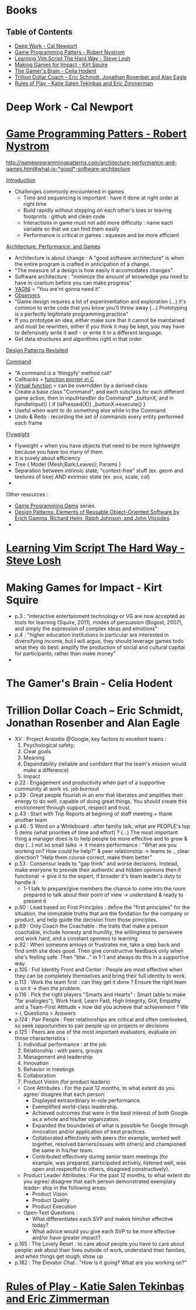 # Books

## Table of Contents
<!-- vim-markdown-toc GFM -->

* [Deep Work - Cal Newport](#deep-work---cal-newport)
* [Game Programming Patters - Robert Nystrom](#game-programming-patters---robert-nystrom)
* [Learning Vim Script The Hard Way - Steve Losh](#learning-vim-script-the-hard-way---steve-losh)
* [Making Games for Impact - Kirt Squire](#making-games-for-impact---kirt-squire)
* [The Gamer's Brain - Celia Hodent](#the-gamers-brain---celia-hodent)
* [Trillion Dollar Coach – Eric Schmidt, Jonathan Rosenber and Alan Eagle](#trillion-dollar-coach--eric-schmidt-jonathan-rosenber-and-alan-eagle)
* [Rules of Play - Katie Salen Tekinbaş and Eric Zimmerman](#rules-of-play---katie-salen-tekinba-and-eric-zimmerman)

<!-- vim-markdown-toc -->

# Deep Work - Cal Newport

# [Game Programming Patters - Robert Nystrom](http://gameprogrammingpatterns.com/contents.html?link_credit=KennethRioja)

http://gameprogrammingpatterns.com/architecture-performance-and-games.html#what-is-*good*-software-architecture

[Introduction](https://gameprogrammingpatterns.com/introduction.html)
- Challenges commonly encountered in games
    - Time and sequencing is important : have it done at right order at right time
    - Build rapidly without stepping on each other's toes or leaving footprints : github and clean code
    - Interactions in game must not add more difficulty : name each variable so that we can find them easily
    - Performance is critical in games : squeeze and be more efficient

[Architecture, Performance, and Games](https://gameprogrammingpatterns.com/architecture-performance-and-games.html)
- Architecture is about change : A "good software architecture" is when the entire program is crafted in anticipation of a change.
- "The measure of a design is how easily it accomodates changes"
- Software architecture : "minimize the amount of knowledge you need to have in-cranium before you can make progress"
- [YAGNI](https://en.wikipedia.org/wiki/You_aren't_gonna_need_it) = "You are'nt gonna need it"
- [Observers](https://gameprogrammingpatterns.com/observer.html)
- "Game design requires a lot of experimentation and exploration (...) it's common to write code that you *know* you'll throw away (...) Prototyping is a perfectly legitimate programming practice"
- If you prototype an idea, either make sure that it cannot be maintained and must be rewritten, either if you think it may be kept, you may have to defensively write it well - or write it in a different language.
- Get data structures and algorithms right in that order

[Design Patterns Revisited](https://gameprogrammingpatterns.com/design-patterns-revisited.html)

[Command](https://gameprogrammingpatterns.com/command.html)
- "A command is a 'thingyfy' method call"
- Callbacks = [function pointer in C](https://www.geeksforgeeks.org/callbacks-in-c/)
- [Virtual function](https://www.geeksforgeeks.org/virtual-function-cpp/) = can be overridden by a derived class
- Create a base class "Command", and each subclass for each different game action, then in inputHandler do Command* _buttonX, and in handleInput() { if (isPressed(X)) _buttonX->execute() }
- Useful when want to do something else while in the Command
- Undo & Redo : recording the set of commands every entity performed each frame

[Flyweight](https://gameprogrammingpatterns.com/flyweight.html)
- Flyweight = when you have objects that need to be more lightweight because you have too many of them
- It is purely about efficiency
- Tree { Model {Mesh;Bark;Leaves}; Params }
- Separation between intrinsic state, "context-free" stuff (ex. geom and textures of tree) AND extrinsic state (ex. pos, scale, col)
- 

Other resources :
- [Game Programming Gems](http://www.satori.org/game-programming-gems/?link_credit=KennethRioja) series.
- [Design Patterns: Elements of Reusable Object-Oriented Software by Erich Gamma, Richard Helm, Ralph Johnson, and John Vlissides](https://www.academia.edu/43687858/Design_Patterns_Elements_of_Reusable_Object_Oriented_Software_by_Erich_Gamma_Richard_Helm_Ralph_Johnson_John_Vlissides?link_credit=KennethRioja)
- 

# [Learning Vim Script The Hard Way - Steve Losh](https://learnvimscriptthehardway.stevelosh.com/?link_credit=KennethRioja)

# Making Games for Impact - Kirt Squire

- p.3 : "interactive entertainment technology or VG are now accepted as tools for learning (Squire, 2011), modes of persuasion (Bogost, 2007), and simply the expression of complex ideas and emotions"
- p.4 : "higher education institutions in particular are interested in diversifying income, but I will argue, they should leverage games todo what they do best: amplify the production of social and cultural capital for participants, rather than make money"
- 

# The Gamer's Brain - Celia Hodent

# Trillion Dollar Coach – Eric Schmidt, Jonathan Rosenber and Alan Eagle

- XV : Project Aristotle @Google, key factors to excellent teams :
	1. Psychological safety;
	2. Clear goals
	3. Meaning
	4. Dependability (reliable and confident that the team's mission would make a difference)
	5. Impact
- p.22 : Engagement and productivity when part of a supportive community at work vs. job burnout
- p.39 : Great people flourish in an env that liberates and amplifies their energy to do well, capable of doing great things. You should create this environment through support, respect and trust.
- p.43 : Start with Trip Reports at begining of staff meeting + thank another team
- p.46 : 5 Word on a Whiteboard : after familiy talk, what are PEOPLE's top 5 items (what priorities of time and effort) ? (...) The most important thing a manager does is to help people be more effective and to grow & dvp (...) not so small talks -> it means performance : "What are you working on? How could he help?" & peer relationship -> teams (e.., clear direction? "Help them course correct, make them better"
- p.53 : Consensur leads to "gap think" and worse decisions. Instead, make everyone to provide their authentic and hidden opinions then if functional -> give it to the expert, if broader it's team leader's duty to handle it
	- 1-1 talk to prepare/give members the chance to come into the room prepared to talk about their point of view -> understand & ready to present it
- p.60 : Lead based on First Principles : define the "first principles" for the situation, the immutable truths that are the fondation for the company or product, and help guide the decision from those principles.
- p.89 : Only Coach the Coachable : the traits that make a person coachable, include honesty and humility, the willingness to persevere and work hard, and a constant openess to learning
- p.92 : When someone annoys or frustrates me, take a step back and find smth she does good. Then give constructive feedback only when she's feeling safe. Then "btw..." in 1-1 and always do this in a supportive way.
- p.105 : Full Identity Front and Center : People are most effective when they can be completely themselves and bring their full identity to work.
- p.113 : Work the team first : can they get it done ? Ensure the right team is on it -> then the problem.
- p.116 : Pick the right players "Smarts and Hearts" : Smart (able to make "far analogies"), Work Hard, Learn Fast, High Integrity, Grit, Empathy and a Team-First Attitude + how did you achieve that achievement ? We > I, Questions > Answers
- p.124 : Pair People : Peer relationships are critical and often overlooked, so seek opportunities to pair people up on projects or decisions
- p.125 : Peers are one of the most important evaluators, evaluate on those characteristics :
	1. Individual performance : at the job
	2. Relationship : with peers, groups
	3. Management and leadership
	4. Innovation
	5. Behavior in meetings
	6. Collaboration
	7. Product Vision (for product leaders)
	- Core Attributes : For the past 12 months, to what extent do you agree/ disagree that each person:
		- Displayed extraordinary in-role performance.
		- Exemplified world-class leadership.
		- Achieved outcomes that were in the best interest of both Google as a whole and his/her organization.
		- Expanded the boundaries of what is possible for Google through innovation and/or application of best practices.
		- Collaborated effectively with peers (for example, worked well together, resolved barriers/issues with others) and championed the same in his/her team.
		- Contributed effectively during senior team meetings (for example, was prepared, participated actively, listened well, was open and respectful to others, disagreed constructively).
	- Product Leader Attributes : For the past 12 months, to what extent do you agree/ disagree that each person demonstrated exemplary leader- ship in the following areas:
		- Product Vision
		- Product Quality
		- Product Execution
	- Open-Text Questions :
		- What differentiates each SVP and makes him/her effective today?
		- What advice would you give each SVP to be more effective and/or have greater impact?
- p.165 : The Lovely Reset : to care about people you have to care about people: ask about their lives outside of work, understand their families, and when things get rough, show up
- p.182 : The Elevator Chat : "How is it going? What are you working on?"

# [Rules of Play - Katie Salen Tekinbaş and Eric Zimmerman](https://gamifique.files.wordpress.com/2011/11/1-rules-of-play-game-design-fundamentals.pdf)

